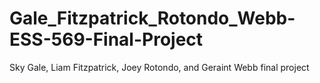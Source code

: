 # Gale_Fitzpatrick_Rotondo_Webb-ESS-569-Final-Project
Sky Gale, Liam Fitzpatrick, Joey Rotondo, and Geraint Webb final project

